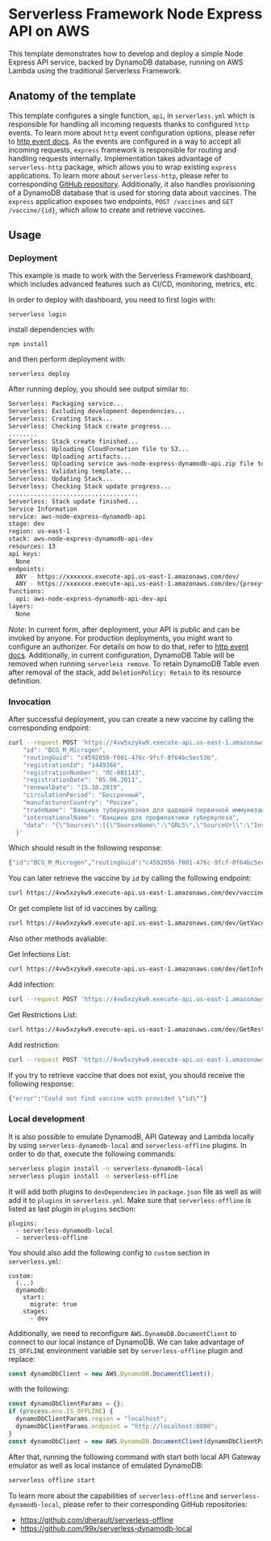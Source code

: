 # Serverless Framework Node Express API on AWS

This template demonstrates how to develop and deploy a simple Node Express API service, backed by DynamoDB database, running on AWS Lambda using the traditional Serverless Framework.

## Anatomy of the template

This template configures a single function, `api`, in `serverless.yml` which is responsible for handling all incoming requests thanks to configured `http` events. To learn more about `http` event configuration options, please refer to [http event docs](https://www.serverless.com/framework/docs/providers/aws/events/apigateway/). As the events are configured in a way to accept all incoming requests, `express` framework is responsible for routing and handling requests internally. Implementation takes advantage of `serverless-http` package, which allows you to wrap existing `express` applications. To learn more about `serverless-http`, please refer to corresponding [GitHub repository](https://github.com/dougmoscrop/serverless-http). Additionally, it also handles provisioning of a DynamoDB database that is used for storing data about vaccines. The `express` application exposes two endpoints, `POST /vaccines` and `GET /vaccine/{id}`, which allow to create and retrieve vaccines.

## Usage

### Deployment

This example is made to work with the Serverless Framework dashboard, which includes advanced features such as CI/CD, monitoring, metrics, etc.

In order to deploy with dashboard, you need to first login with:

```
serverless login
```

install dependencies with:

```
npm install
```

and then perform deployment with:

```
serverless deploy
```

After running deploy, you should see output similar to:

```bash
Serverless: Packaging service...
Serverless: Excluding development dependencies...
Serverless: Creating Stack...
Serverless: Checking Stack create progress...
........
Serverless: Stack create finished...
Serverless: Uploading CloudFormation file to S3...
Serverless: Uploading artifacts...
Serverless: Uploading service aws-node-express-dynamodb-api.zip file to S3 (718.53 KB)...
Serverless: Validating template...
Serverless: Updating Stack...
Serverless: Checking Stack update progress...
....................................
Serverless: Stack update finished...
Service Information
service: aws-node-express-dynamodb-api
stage: dev
region: us-east-1
stack: aws-node-express-dynamodb-api-dev
resources: 13
api keys:
  None
endpoints:
  ANY - https://xxxxxxx.execute-api.us-east-1.amazonaws.com/dev/
  ANY - https://xxxxxxx.execute-api.us-east-1.amazonaws.com/dev/{proxy+}
functions:
  api: aws-node-express-dynamodb-api-dev-api
layers:
  None
```

_Note_: In current form, after deployment, your API is public and can be invoked by anyone. For production deployments, you might want to configure an authorizer. For details on how to do that, refer to [http event docs](https://www.serverless.com/framework/docs/providers/aws/events/apigateway/). Additionally, in current configuration, DynamoDB Table will be removed when running `serverless remove`. To retain DynamoDB Table even after removal of the stack, add `DeletionPolicy: Retain` to its resource definition.

### Invocation

After successful deployment, you can create a new vaccine by calling the corresponding endpoint:

```bash
curl --request POST 'https://4vw5xzykw9.execute-api.us-east-1.amazonaws.com/dev/vaccines' --header 'Content-Type: application/json' --data-raw '{
    "id": "BCG_M_Microgen",
    "routingGuid": "c4592056-f001-476c-9fcf-8f64bc5ec53b",
    "registrationId": "1449366",
    "registrationNumber": "ЛС-001143",
    "registrationDate": "05.08.2011",
    "renewalDate": "15.10.2019",
    "circulationPeriod": "Бессрочный",
    "manufacturerCountry": "Россия",
    "tradeName": "Вакцина туберкулезная для щадящей первичной иммунизации (БЦЖ-М)",
    "internationalName": "Вакцина для профилактики туберкулеза",
    "data": "{\"Sources\":[{\"SourceName\":\"GRLS\",\"SourceUrl\":\"InstrImgHack\",\"Instructions\":[{\"Images\":[{\"Url\":\"\\\\InstrImg\\\\0001449366\\\\ЛС-001143[2017]_0.pdf\",\"Label\":\"Изм. № 0, ЛС-001143, 2017\"}],\"FolderPath\":null,\"Label\":\"ЛС-001143, 2017\"},{\"Images\":[{\"Url\":\"\\\\InstrImg\\\\0001449366\\\\ЛС-001143[2018]_1.pdf\",\"Label\":\"Изм. № 1, ЛС-001143, 2018\"}],\"FolderPath\":null,\"Label\":\"ЛС-001143, 2018\"},{\"Images\":[{\"Url\":\"\\\\InstrImg\\\\0001449366\\\\ЛС-001143[2019]_2.pdf\",\"Label\":\"Изм. № 2, ЛС-001143, 2019\"},{\"Url\":\"\\\\InstrImg\\\\0001449366\\\\ЛС-001143[2019]_3.pdf\",\"Label\":\"Изм. № 3, ЛС-001143, 2019\"}],\"FolderPath\":null,\"Label\":\"ЛС-001143, 2019\"}]}]}"
  }'
```

Which should result in the following response:

```bash
{"id":"BCG_M_Microgen","routingGuid":"c4592056-f001-476c-9fcf-8f64bc5ec53b","registrationId":"1449366","registrationNumber":"ЛС-001143","registrationDate":"05.08.2011","renewalDate":"15.10.2019","circulationPeriod":"Бессрочный","manufacturerCountry":"Россия","tradeName":"Вакцина туберкулезная для щадящей первичной иммунизации (БЦЖ-М)","internationalName":"Вакцина для профилактики туберкулеза","data":"{\"Sources\":[{\"SourceName\":\"GRLS\",\"SourceUrl\":\"InstrImgHack\",\"Instructions\":[{\"Images\":[{\"Url\":\"\\\\InstrImg\\\\0001449366\\\\ЛС-001143[2017]_0.pdf\",\"Label\":\"Изм. № 0, ЛС-001143, 2017\"}],\"FolderPath\":null,\"Label\":\"ЛС-001143, 2017\"},{\"Images\":[{\"Url\":\"\\\\InstrImg\\\\0001449366\\\\ЛС-001143[2018]_1.pdf\",\"Label\":\"Изм. № 1, ЛС-001143, 2018\"}],\"FolderPath\":null,\"Label\":\"ЛС-001143, 2018\"},{\"Images\":[{\"Url\":\"\\\\InstrImg\\\\0001449366\\\\ЛС-001143[2019]_2.pdf\",\"Label\":\"Изм. № 2, ЛС-001143, 2019\"},{\"Url\":\"\\\\InstrImg\\\\0001449366\\\\ЛС-001143[2019]_3.pdf\",\"Label\":\"Изм. № 3, ЛС-001143, 2019\"}],\"FolderPath\":null,\"Label\":\"ЛС-001143, 2019\"}]}]}","updateDate":1630271592930}
```

You can later retrieve the vaccine by `id` by calling the following endpoint:

```bash
curl https://4vw5xzykw9.execute-api.us-east-1.amazonaws.com/dev/vaccines/BCG_M_Microgen
```

Or get complete list of id vaccines by calling:

```bash
curl https://4vw5xzykw9.execute-api.us-east-1.amazonaws.com/dev/GetVaccinesList
```

Also other methods avaliable:

Get Infections List:

```bash
curl https://4vw5xzykw9.execute-api.us-east-1.amazonaws.com/dev/GetInfectionsList
```

Add infection:

```bash
curl --request POST 'https://4vw5xzykw9.execute-api.us-east-1.amazonaws.com/dev/UpsertInfection' --header 'Content-Type: application/json' --data-raw '{ "id": "test1" }'
```

Get Restrictions List:

```bash
curl https://4vw5xzykw9.execute-api.us-east-1.amazonaws.com/dev/GetRestrictionsList
```

Add restriction:

```bash
curl --request POST 'https://4vw5xzykw9.execute-api.us-east-1.amazonaws.com/dev/UpsertRestriction' --header 'Content-Type: application/json' --data-raw '{ "id": "test1" }'
```

If you try to retrieve vaccine that does not exist, you should receive the following response:

```bash
{"error":"Could not find vaccine with provided \"id\""}
```

### Local development

It is also possible to emulate DynamodB, API Gateway and Lambda locally by using `serverless-dynamodb-local` and `serverless-offline` plugins. In order to do that, execute the following commands:

```bash
serverless plugin install -n serverless-dynamodb-local
serverless plugin install -n serverless-offline
```

It will add both plugins to `devDependencies` in `package.json` file as well as will add it to `plugins` in `serverless.yml`. Make sure that `serverless-offline` is listed as last plugin in `plugins` section:

```
plugins:
  - serverless-dynamodb-local
  - serverless-offline
```

You should also add the following config to `custom` section in `serverless.yml`:

```
custom:
  (...)
  dynamodb:
    start:
      migrate: true
    stages:
      - dev
```

Additionally, we need to reconfigure `AWS.DynamoDB.DocumentClient` to connect to our local instance of DynamoDB. We can take advantage of `IS_OFFLINE` environment variable set by `serverless-offline` plugin and replace:

```javascript
const dynamoDbClient = new AWS.DynamoDB.DocumentClient();
```

with the following:

```javascript
const dynamoDbClientParams = {};
if (process.env.IS_OFFLINE) {
  dynamoDbClientParams.region = "localhost";
  dynamoDbClientParams.endpoint = "http://localhost:8000";
}
const dynamoDbClient = new AWS.DynamoDB.DocumentClient(dynamoDbClientParams);
```

After that, running the following command with start both local API Gateway emulator as well as local instance of emulated DynamoDB:

```bash
serverless offline start
```

To learn more about the capabilities of `serverless-offline` and `serverless-dynamodb-local`, please refer to their corresponding GitHub repositories:

- https://github.com/dherault/serverless-offline
- https://github.com/99x/serverless-dynamodb-local
